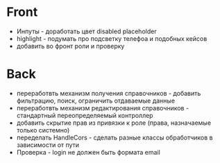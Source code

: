# Front
* Инпуты - доработать цвет disabled placeholder
* highlight - подумать про подсветку телефоа и подобных кейсов
* добавить во фронт роли и проверку


# Back
* переработвть механизм получения справочников - добавить фильтрацию, поиск, ограничить отдаваемые данные
* переработвть механизм редактирования справочников - стандартный переопределяемый контроллер
* добавить скрытие прав из привязки к роле (права, назначаемые только системно)
* переделать HandleCors - сделать разные классы обработчиков в зависимости от пути
* Проверка - login не должен быть формата email

